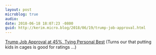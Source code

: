 ```yaml
---
layout: post
microblog: true
audio: 
date: 2018-06-18 18:07:23 -0800
guid: http://kerim.micro.blog/2018/06/19/trump-job-approval.html
---
```

[Trump Job Approval at 45%, Tying Personal Best](https://news.gallup.com/poll/235751/trump-job-approval-tying-personal-best.aspx?utm_source=facebookbutton&utm_medium=facebook&utm_campaign=sharing) (Turns our that putting kids in cages is good for ratings …)
